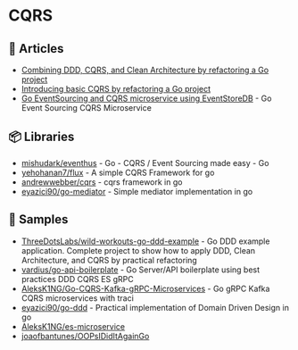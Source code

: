 # CQRS

## 📕 Articles
- [Combining DDD, CQRS, and Clean Architecture by refactoring a Go project](https://threedots.tech/post/ddd-cqrs-clean-architecture-combined/)
- [Introducing basic CQRS by refactoring a Go project](https://threedots.tech/post/basic-cqrs-in-go/)
- [Go EventSourcing and CQRS microservice using EventStoreDB](https://dev.to/aleksk1ng/go-eventsourcing-and-cqrs-microservice-using-eventstoredb-5djo) - Go Event Sourcing CQRS Microservice

## 📦 Libraries
- [mishudark/eventhus](https://github.com/mishudark/eventhus) - Go - CQRS / Event Sourcing made easy - Go
- [yehohanan7/flux](https://github.com/yehohanan7/flux) - A simple CQRS Framework for go
- [andrewwebber/cqrs](https://github.com/andrewwebber/cqrs) - cqrs framework in go
- [eyazici90/go-mediator](https://github.com/eyazici90/go-mediator) - Simple mediator implementation in go

## 🚀 Samples
- [ThreeDotsLabs/wild-workouts-go-ddd-example](https://github.com/ThreeDotsLabs/wild-workouts-go-ddd-example) - Go DDD example application. Complete project to show how to apply DDD, Clean Architecture, and CQRS by practical refactoring
- [vardius/go-api-boilerplate](https://github.com/vardius/go-api-boilerplate) - Go Server/API boilerplate using best practices DDD CQRS ES gRPC
- [AleksK1NG/Go-CQRS-Kafka-gRPC-Microservices](https://github.com/AleksK1NG/Go-CQRS-Kafka-gRPC-Microservices) - Go gRPC Kafka CQRS microservices with traci
- [eyazici90/go-ddd](https://github.com/eyazici90/go-ddd) - Practical implementation of Domain Driven Design in go
- [AleksK1NG/es-microservice](https://github.com/AleksK1NG/es-microservice)
- [joaofbantunes/OOPsIDidItAgainGo](https://github.com/joaofbantunes/OOPsIDidItAgainGo)